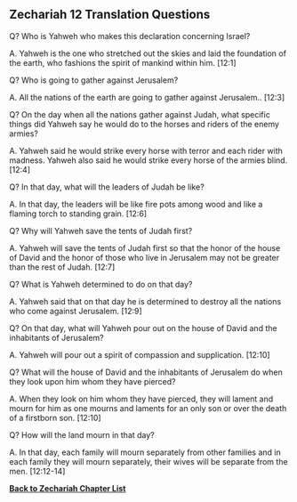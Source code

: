 ## Zechariah 12 Translation Questions ##

Q? Who is Yahweh who makes this declaration concerning Israel?

A. Yahweh is the one who stretched out the skies and laid the foundation of the earth, who fashions the spirit of mankind within him. [12:1]

Q? Who is going to gather against Jerusalem?

A. All the nations of the earth are going to gather against Jerusalem.. [12:3]

Q? On the day when all the nations gather against Judah, what specific things did Yahweh say he would do to the horses and riders of the enemy armies?

A. Yahweh said he would strike every horse with terror and each rider with madness. Yahweh also said he would strike every horse of the armies blind. [12:4]

Q? In that day, what will the leaders of Judah be like?

A. In that day, the leaders will be like fire pots among wood and like a flaming torch to standing grain. [12:6]

Q? Why will Yahweh save the tents of Judah first?

A. Yahweh will save the tents of Judah first so that the honor of the house of David and the honor of those who live in Jerusalem may not be greater than the rest of Judah. [12:7]

Q? What is Yahweh determined to do on that day?

A. Yahweh said that on that day he is determined to destroy all the nations who come against Jerusalem. [12:9]

Q? On that day, what will Yahweh pour out on the house of David and the inhabitants of Jerusalem?

A. Yahweh will pour out a spirit of compassion and supplication. [12:10]

Q? What will the house of David and the inhabitants of Jerusalem do when they look upon him whom they have pierced?

A. When they look on him whom they have pierced, they will lament and mourn for him as one mourns and laments for an only son or over the death of a firstborn son. [12:10]

Q? How will the land mourn in that day?

A. In that day, each family will mourn separately from other families and in each family they will mourn separately, their wives will be separate from the men. [12:12-14]

__[Back to Zechariah Chapter List](./)__

